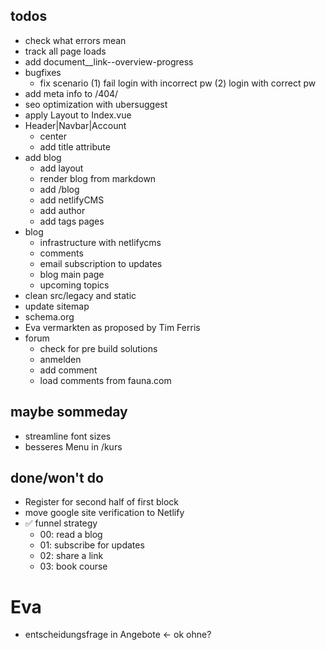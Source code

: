 ## todos

- check what errors mean
- track all page loads
- add document\_\_link--overview-progress
- bugfixes
  - fix scenario (1) fail login with incorrect pw (2) login with correct pw
- add meta info to /404/
- seo optimization with ubersuggest
- apply Layout to Index.vue
- Header|Navbar|Account
  - center
  - add title attribute
- add blog
  - add layout
  - render blog from markdown
  - add /blog
  - add netlifyCMS
  - add author
  - add tags pages
- blog
  - infrastructure with netlifycms
  - comments
  - email subscription to updates
  - blog main page
  - upcoming topics
- clean src/legacy and static
- update sitemap
- schema.org
- Eva vermarkten as proposed by Tim Ferris
- forum
  - check for pre build solutions
  - anmelden
  - add comment
  - load comments from fauna.com

## maybe sommeday

- streamline font sizes
- besseres Menu in /kurs

## done/won't do

- Register for second half of first block
- move google site verification to Netlify
- ✅ funnel strategy
  - 00: read a blog
  - 01: subscribe for updates
  - 02: share a link
  - 03: book course

# Eva

- entscheidungsfrage in Angebote <- ok ohne?
